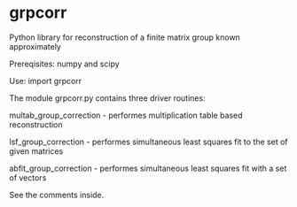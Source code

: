 # grpcorr
Python library for reconstruction of a finite matrix group known approximately

Prereqisites:
  numpy and scipy

Use:
  import grpcorr

The module grpcorr.py contains three driver routines:

multab_group_correction - performes multiplication table based reconstruction

lsf_group_correction    - performes simultaneous least squares fit to the set of given matrices

abfit_group_correction  - performes simultaneous least squares fit with a set of vectors

See the comments inside.
